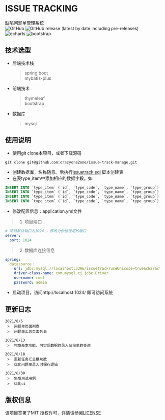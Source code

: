 # ISSUE TRACKING
缺陷问题单管理系统  
![GitHub](https://img.shields.io/github/license/crazyone2one/issue-track-manage)
![GitHub release (latest by date including pre-releases)](https://img.shields.io/github/v/release/crazyone2one/issue-track-manage?include_prereleases)
![echarts](https://img.shields.io/badge/echarts-5.1.2-green.svg)
![bootstrap](https://img.shields.io/badge/bootstrap-5.0.2-green.svg)
## 技术选型
* 后端技术栈
  > spring boot  
  > mybatis-plus
* 前端技术
  > thymeleaf  
  > bootstrap
* 数据库
  > mysql
## 使用说明
* 使用git clone本项目，或者下载源码
~~~
git clone git@github.com:crazyone2one/issue-track-manage.git
~~~
* 创建数据库，名称随意。后执行[issuetrack.sql](https://github.com/crazyone2one/issue-track-manage/blob/main/sql/issuetrack.sql) 脚本创建表  
* 在表type_item中添加相应的数据字段，如
~~~sql
INSERT INTO `type_item` (`id`, `type_code`, `type_name`, `type_group`) VALUES ('08b49f5aac40ee3d8d5f24cfe89cce0c', '1', '轻微', 'severity_level');
INSERT INTO `type_item` (`id`, `type_code`, `type_name`, `type_group`) VALUES ('2baec787d9ca53bdb25a7ffeed7abd01', '2', '一般', 'severity_level');
INSERT INTO `type_item` (`id`, `type_code`, `type_name`, `type_group`) VALUES ('403677375c877104018c90ba8255c38d', '3', '严重', 'severity_level');
INSERT INTO `type_item` (`id`, `type_code`, `type_name`, `type_group`) VALUES ('e88f78fd0b9121af7b2e359b5c257317', '4', '致命', 'severity_level');
~~~
* 修改配置信息：application.yml文件
> 1. 项目端口
  ~~~yaml
  # 项目默认端口为1024 ，修改为你想使用的端口
  server:
    port: 1024
  ~~~
> 2. 数据库连接信息
  ~~~yaml
  spring:
    datasource：
      url: jdbc:mysql://localhost:3306/issuetrack?useUnicode=true&characterEncoding=UTF-8
      driver-class-name: com.mysql.cj.jdbc.Driver
      username: root
      password: admin
  ~~~
* 启动项目，访问http://localhost:1024/ 即可访问系统
## 更新日志
~~~text
2021/8/5
 >  问题单页面列表
 >  问题单汇总页面列表

2021/8/13
 >  完成基本功能，可实现数据的录入及简单的查询
 
2021/8/18
 >  更新任务汇总模块数
 >  优化问题单录入时保存逻辑
 
2021/8/30
 >  集成测试用例
 >  优化ui
~~~
## 版权信息
该项目签署了MIT 授权许可，详情请参阅[LICENSE](https://github.com/crazyone2one/issue-track-manage/blob/main/LICENSE)
